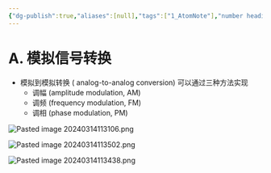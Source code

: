 ```yaml
---
{"dg-publish":true,"aliases":[null],"tags":["1_AtomNote"],"number headings":"auto, first-level 1, max 6, A.1.","Created-Date":"2024-03-14 11:30:23","Modified-Date":"2024-04-18 11:53:19","permalink":"/A01_Lessons/Ab05_计算机通信与网络/模拟信号转换/","dgPassFrontmatter":true}
---
```





# A. 模拟信号转换


- 模拟到模拟转换 ( analog-to-analog conversion) 可以通过三种方法实现
	- 调幅 (amplitude modulation, AM)
	- 调频 (frequency modulation, FM) 
	- 调相 (phase modulation, PM)





![Pasted image 20240314113106.png](/img/user/Z02_ObFiles/Attachments/Pasted%20image%2020240314113106.png)


![Pasted image 20240314113502.png](/img/user/Z02_ObFiles/Attachments/Pasted%20image%2020240314113502.png)


![Pasted image 20240314113438.png](/img/user/Z02_ObFiles/Attachments/Pasted%20image%2020240314113438.png)


